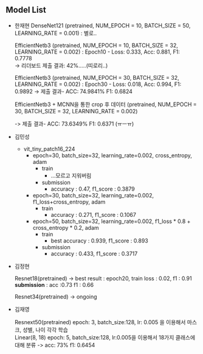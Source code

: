 ## Model List

* 한재현
    DenseNet121 (pretrained, NUM_EPOCH = 10, BATCH_SIZE = 50, LEARNING_RATE = 0.001)
    : 별로..
    
    EfficientNetb3 (pretrained, NUM_EPOCH = 10, BATCH_SIZE = 32, LEARNING_RATE = 0.002) 
    : Epoch10 - Loss: 0.333, Acc: 0.881, F1: 0.7778   
    -> 리더보드 제출 결과: 42%.....(띠로리..)
    
    EfficientNetb3 (pretrained, NUM_EPOCH = 30, BATCH_SIZE = 32, LEARNING_RATE = 0.002) 
    : Epoch30 - Loss: 0.018, Acc: 0.994, F1: 0.9892
    -> 제출 결과- ACC: 74.9841%	F1: 0.6824
    
    EfficientNetb3 + MCNN을 통한 crop 후 데이터 (pretrained, NUM_EPOCH = 30, BATCH_SIZE = 32, LEARNING_RATE = 0.002) 
    
    -> 제출 결과- ACC: 73.6349%	F1: 0.6371   (ㅠㅡㅠ)

* 김민성
    - vit_tiny_patch16_224
        - epoch=30, batch_size=32, learning_rate=0.002, cross_entropy, adam
            - train
                - ...모르고 지워버림
            - submission
                - accuracy : 0.47, f1_score : 0.3879
        - epoch=30, batch_size=32, learning_rate=0.002, f1_loss+cross_entropy, adam
            - train
                - accuracy : 0.271, f1_score : 0.1067
        - epoch=50, batch_size=32, learning_rate=0.002, f1_loss * 0.8 + cross_entropy * 0.2, adam
            - train
                - best accuracy : 0.939, f1_score : 0.893
            - submission
                - accuracy : 0.433, f1_score : 0.3717
    

* 김정현

    Resnet18(pretrained) -> best result : epoch20, train loss : 0.02, f1 : 0.91 **submission** : acc :0.73 f1 : 0.66

    Resnet34(pretrained) -> ongoing

* 김재영  

    Resnext50(pretrained) epoch: 3, batch_size:128, lr: 0.005 을 이용해서 마스크, 성별, 나이 각각 학습  
    Linear(8, 18) epoch: 5, batch_size:128, lr:0.005을 이용해서 18가지 클래스에 대해 분류 -> acc: 73%	f1: 0.6454  
